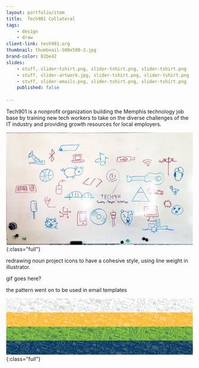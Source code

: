 ```yaml
---
layout: portfolio/item
title:  Tech901 Collateral
tags:
    - design
    - draw
client-link: tech901.org
thumbnail: thumbnail-500x500-2.jpg
brand-color: 82be42
slides:
    - stuff, slider-tshirt.png, slider-tshirt.png, slider-tshirt.png
    - stuff, slider-artwork.jpg, slider-tshirt.png, slider-tshirt.png
    - stuff, slider-emails.png, slider-tshirt.png, slider-tshirt.png
    published: false

---
```


Tech901 is a nonprofit organization building the Memphis technology job base by training new tech workers to take on the diverse challenges of the IT industry and providing growth resources for local employers.

![](/assets/images/portfolio/tech901-collateral/shirt-sketch.jpg ){:class="full"}

redrawing noun project icons to have a cohesive style, using line weight in illustrator.

gif goes here?

the pattern went on to be used in email templates

![](/assets/images/portfolio/tech901-collateral/pattern-stripes.jpg ){:class="full"}
